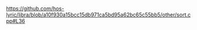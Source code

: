 https://github.com/hos-lyric/libra/blob/a10f930a15bcc15db971ca5bd95a62bc65c55bb5/other/sort.cpp#L36
